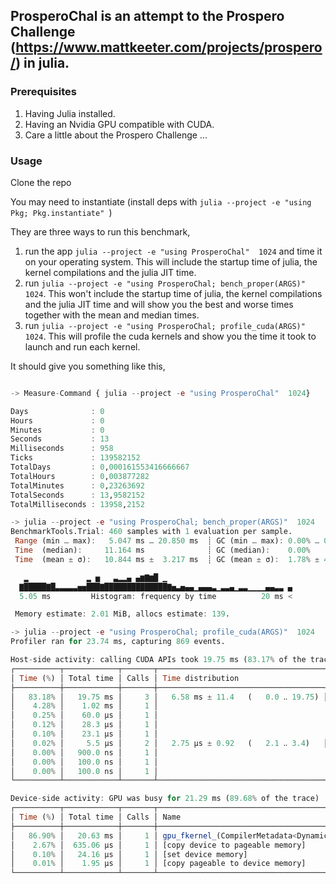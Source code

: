 ## ProsperoChal is an attempt to the Prospero Challenge (https://www.mattkeeter.com/projects/prospero/) in julia.

### Prerequisites
1. Having Julia installed.
2. Having an Nvidia GPU compatible with CUDA.
3. Care a little about the Prospero Challenge ...

### Usage
Clone the repo

You may need to instantiate (install deps with `julia --project -e "using Pkg; Pkg.instantiate" `)

They are three ways to run this benchmark, 
1. run the app `julia --project -e "using ProsperoChal"  1024` and time it on your operating system. This will include the startup time of julia, the kernel compilations and the julia JIT time.
2. run `julia --project -e "using ProsperoChal; bench_proper(ARGS)"  1024`. This won't include the startup time of julia, the kernel compilations and the julia JIT time and will show you the best and worse times together with the mean and median times.
3. run `julia --project -e "using ProsperoChal; profile_cuda(ARGS)"  1024`. This will profile the cuda kernels and show you the time it took to launch and run each kernel.

It should give you something like this,
```julia

-> Measure-Command { julia --project -e "using ProsperoChal"  1024}

Days              : 0
Hours             : 0
Minutes           : 0
Seconds           : 13
Milliseconds      : 958
Ticks             : 139582152
TotalDays         : 0,000161553416666667
TotalHours        : 0,003877282
TotalMinutes      : 0,23263692
TotalSeconds      : 13,9582152
TotalMilliseconds : 13958,2152
```
```julia
-> julia --project -e "using ProsperoChal; bench_proper(ARGS)"  1024
BenchmarkTools.Trial: 460 samples with 1 evaluation per sample.
 Range (min … max):   5.047 ms … 20.850 ms  ┊ GC (min … max): 0.00% … 0.00%
 Time  (median):     11.164 ms              ┊ GC (median):    0.00%
 Time  (mean ± σ):   10.844 ms ±  3.217 ms  ┊ GC (mean ± σ):  1.78% ± 4.94%

   ▂             ▂ ▅   ▃▂▂▄ ▄▆▇▆█ ▁
  ▇█████▇█▃▃▃▃▃▅▅███▇██████████████▇▅▃▅▄▄▁▄▄▄▃▁▃▃▄▁▃▃▁▁▁▁▄▄▃▃ ▄
  5.05 ms         Histogram: frequency by time          20 ms <

 Memory estimate: 2.01 MiB, allocs estimate: 139.
```
```julia
-> julia --project -e "using ProsperoChal; profile_cuda(ARGS)"  1024
Profiler ran for 23.74 ms, capturing 869 events.

Host-side activity: calling CUDA APIs took 19.75 ms (83.17% of the trace)
┌──────────┬────────────┬───────┬─────────────────────────────────────┬─────────────────────────┐
│ Time (%) │ Total time │ Calls │ Time distribution                   │ Name                    │
├──────────┼────────────┼───────┼─────────────────────────────────────┼─────────────────────────┤
│   83.18% │   19.75 ms │     3 │   6.58 ms ± 11.4   (   0.0 ‥ 19.75) │ cuStreamSynchronize     │
│    4.28% │    1.02 ms │     1 │                                     │ cuMemcpyDtoHAsync       │
│    0.25% │    60.0 µs │     1 │                                     │ cuMemsetD8Async         │
│    0.12% │    28.3 µs │     1 │                                     │ cuLaunchKernel          │
│    0.10% │    23.1 µs │     1 │                                     │ cuMemcpyHtoDAsync       │
│    0.02% │     5.5 µs │     2 │   2.75 µs ± 0.92   (   2.1 ‥ 3.4)   │ cuMemAllocFromPoolAsync │
│    0.00% │   900.0 ns │     1 │                                     │ cuCtxSetCurrent         │
│    0.00% │   100.0 ns │     1 │                                     │ cuDeviceGetCount        │
│    0.00% │   100.0 ns │     1 │                                     │ cuCtxGetDevice          │
└──────────┴────────────┴───────┴─────────────────────────────────────┴─────────────────────────┘

Device-side activity: GPU was busy for 21.29 ms (89.68% of the trace)
┌──────────┬────────────┬───────┬────────────────────────────────────────────────────────────────────────────────────────────────────────────────────────────────────────────────────────────────────────────────────────────────────────────────────────────────────────────────────────────────────
│ Time (%) │ Total time │ Calls │ Name                                                                                                                                                                                                                                                              ⋯
├──────────┼────────────┼───────┼────────────────────────────────────────────────────────────────────────────────────────────────────────────────────────────────────────────────────────────────────────────────────────────────────────────────────────────────────────────────────────────────────
│   86.90% │   20.63 ms │     1 │ gpu_fkernel_(CompilerMetadata<DynamicSize, DynamicCheck, void, CartesianIndices<2, Tuple<OneTo<Int64>, OneTo<Int64>>>, NDRange<2, DynamicSize, DynamicSize, CartesianIndices<2, Tuple<OneTo<Int64>, OneTo<Int64>>>, CartesianIndices<2, Tuple<OneTo<Int64>, OneTo ⋯
│    2.67% │  635.06 µs │     1 │ [copy device to pageable memory]                                                                                                                                                                                                                                  ⋯
│    0.10% │   24.16 µs │     1 │ [set device memory]                                                                                                                                                                                                                                               ⋯
│    0.01% │    1.95 µs │     1 │ [copy pageable to device memory]                                                                                                                                                                                                                                  ⋯
└──────────┴────────────┴───────┴────────────────────────────────────────────────────────────────────────────────────────────────────────────────────────────────────────────────────────────────────────────────────────────────────────────────────────────────────────────────────────────────────
                                                                                                                                                                                                                                                                                     1 column omitted
```
